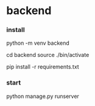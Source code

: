 # backend

### install

python -m venv backend

cd backend
source ./bin/activate

pip install -r requirements.txt

### start

python manage.py runserver
